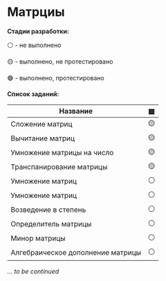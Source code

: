 # Матрциы

**Стадии разработки:**

⚪ - не выполнено

🟡 - выполнено, не протестировано

🟢 - выполнено, протестировано

**Список заданий:**

Название | ▩
------------ | -------------
Сложение матриц | 🟡
Вычитание матриц | 🟡
Умножение матрицы на число | 🟡
Транспанирование матрицы | 🟡
Умножение матриц | ⚪
Умножение матриц | ⚪
Возведение в степень | ⚪
Определитель матрицы | ⚪
Минор матрицы | ⚪
Алгебраическое дополнение матрицы | ⚪

*... to be continued*
